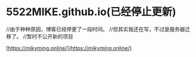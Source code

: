 # 5522MIKE.github.io(已经停止更新)

//由于种种原因，博客已经停更了一段时间。
//但其实我还在写，不过是服务器迁移了。
//暂时不公开新的项目

[https://mikyming.online/](https://mikyming.online/)